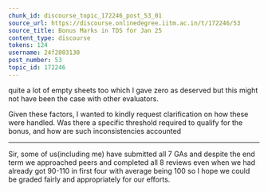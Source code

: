 ```yaml
---
chunk_id: discourse_topic_172246_post_53_01
source_url: https://discourse.onlinedegree.iitm.ac.in/t/172246/53
source_title: Bonus Marks in TDS for Jan 25
content_type: discourse
tokens: 124
username: 24f2003130
post_number: 53
topic_id: 172246
---
```


 quite a lot of empty sheets too which I gave zero as deserved but this might not have been the case with other evaluators.

Given these factors, I wanted to kindly request clarification on how these were handled. Was there a specific threshold required to qualify for the bonus, and how are such inconsistencies accounted

---

Sir, some of us(including me) have submitted all 7 GAs and despite the end term we approached peers and completed all 8 reviews even when we had already got 90-110 in first four with average being 100 so I hope we could be graded fairly and appropriately for our efforts.
